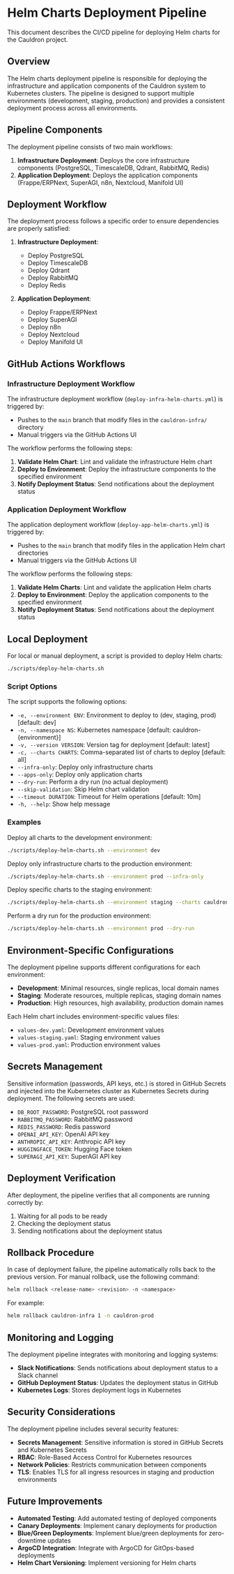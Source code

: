 # Helm Charts Deployment Pipeline

This document describes the CI/CD pipeline for deploying Helm charts for the Cauldron project.

## Overview

The Helm charts deployment pipeline is responsible for deploying the infrastructure and application components of the Cauldron system to Kubernetes clusters. The pipeline is designed to support multiple environments (development, staging, production) and provides a consistent deployment process across all environments.

## Pipeline Components

The deployment pipeline consists of two main workflows:

1. **Infrastructure Deployment**: Deploys the core infrastructure components (PostgreSQL, TimescaleDB, Qdrant, RabbitMQ, Redis)
2. **Application Deployment**: Deploys the application components (Frappe/ERPNext, SuperAGI, n8n, Nextcloud, Manifold UI)

## Deployment Workflow

The deployment process follows a specific order to ensure dependencies are properly satisfied:

1. **Infrastructure Deployment**:
   - Deploy PostgreSQL
   - Deploy TimescaleDB
   - Deploy Qdrant
   - Deploy RabbitMQ
   - Deploy Redis

2. **Application Deployment**:
   - Deploy Frappe/ERPNext
   - Deploy SuperAGI
   - Deploy n8n
   - Deploy Nextcloud
   - Deploy Manifold UI

## GitHub Actions Workflows

### Infrastructure Deployment Workflow

The infrastructure deployment workflow (`deploy-infra-helm-charts.yml`) is triggered by:

- Pushes to the `main` branch that modify files in the `cauldron-infra/` directory
- Manual triggers via the GitHub Actions UI

The workflow performs the following steps:

1. **Validate Helm Chart**: Lint and validate the infrastructure Helm chart
2. **Deploy to Environment**: Deploy the infrastructure components to the specified environment
3. **Notify Deployment Status**: Send notifications about the deployment status

### Application Deployment Workflow

The application deployment workflow (`deploy-app-helm-charts.yml`) is triggered by:

- Pushes to the `main` branch that modify files in the application Helm chart directories
- Manual triggers via the GitHub Actions UI

The workflow performs the following steps:

1. **Validate Helm Charts**: Lint and validate the application Helm charts
2. **Deploy to Environment**: Deploy the application components to the specified environment
3. **Notify Deployment Status**: Send notifications about the deployment status

## Local Deployment

For local or manual deployment, a script is provided to deploy Helm charts:

```bash
./scripts/deploy-helm-charts.sh
```

### Script Options

The script supports the following options:

- `-e, --environment ENV`: Environment to deploy to (dev, staging, prod) [default: dev]
- `-n, --namespace NS`: Kubernetes namespace [default: cauldron-{environment}]
- `-v, --version VERSION`: Version tag for deployment [default: latest]
- `-c, --charts CHARTS`: Comma-separated list of charts to deploy [default: all]
- `--infra-only`: Deploy only infrastructure charts
- `--apps-only`: Deploy only application charts
- `--dry-run`: Perform a dry run (no actual deployment)
- `--skip-validation`: Skip Helm chart validation
- `--timeout DURATION`: Timeout for Helm operations [default: 10m]
- `-h, --help`: Show help message

### Examples

Deploy all charts to the development environment:

```bash
./scripts/deploy-helm-charts.sh --environment dev
```

Deploy only infrastructure charts to the production environment:

```bash
./scripts/deploy-helm-charts.sh --environment prod --infra-only
```

Deploy specific charts to the staging environment:

```bash
./scripts/deploy-helm-charts.sh --environment staging --charts cauldron-frappe,cauldron-manifold
```

Perform a dry run for the production environment:

```bash
./scripts/deploy-helm-charts.sh --environment prod --dry-run
```

## Environment-Specific Configurations

The deployment pipeline supports different configurations for each environment:

- **Development**: Minimal resources, single replicas, local domain names
- **Staging**: Moderate resources, multiple replicas, staging domain names
- **Production**: High resources, high availability, production domain names

Each Helm chart includes environment-specific values files:

- `values-dev.yaml`: Development environment values
- `values-staging.yaml`: Staging environment values
- `values-prod.yaml`: Production environment values

## Secrets Management

Sensitive information (passwords, API keys, etc.) is stored in GitHub Secrets and injected into the Kubernetes cluster as Kubernetes Secrets during deployment. The following secrets are used:

- `DB_ROOT_PASSWORD`: PostgreSQL root password
- `RABBITMQ_PASSWORD`: RabbitMQ password
- `REDIS_PASSWORD`: Redis password
- `OPENAI_API_KEY`: OpenAI API key
- `ANTHROPIC_API_KEY`: Anthropic API key
- `HUGGINGFACE_TOKEN`: Hugging Face token
- `SUPERAGI_API_KEY`: SuperAGI API key

## Deployment Verification

After deployment, the pipeline verifies that all components are running correctly by:

1. Waiting for all pods to be ready
2. Checking the deployment status
3. Sending notifications about the deployment status

## Rollback Procedure

In case of deployment failure, the pipeline automatically rolls back to the previous version. For manual rollback, use the following command:

```bash
helm rollback <release-name> <revision> -n <namespace>
```

For example:

```bash
helm rollback cauldron-infra 1 -n cauldron-prod
```

## Monitoring and Logging

The deployment pipeline integrates with monitoring and logging systems:

- **Slack Notifications**: Sends notifications about deployment status to a Slack channel
- **GitHub Deployment Status**: Updates the deployment status in GitHub
- **Kubernetes Logs**: Stores deployment logs in Kubernetes

## Security Considerations

The deployment pipeline includes several security features:

- **Secrets Management**: Sensitive information is stored in GitHub Secrets and Kubernetes Secrets
- **RBAC**: Role-Based Access Control for Kubernetes resources
- **Network Policies**: Restricts communication between components
- **TLS**: Enables TLS for all ingress resources in staging and production environments

## Future Improvements

- **Automated Testing**: Add automated testing of deployed components
- **Canary Deployments**: Implement canary deployments for production
- **Blue/Green Deployments**: Implement blue/green deployments for zero-downtime updates
- **ArgoCD Integration**: Integrate with ArgoCD for GitOps-based deployments
- **Helm Chart Versioning**: Implement versioning for Helm charts
